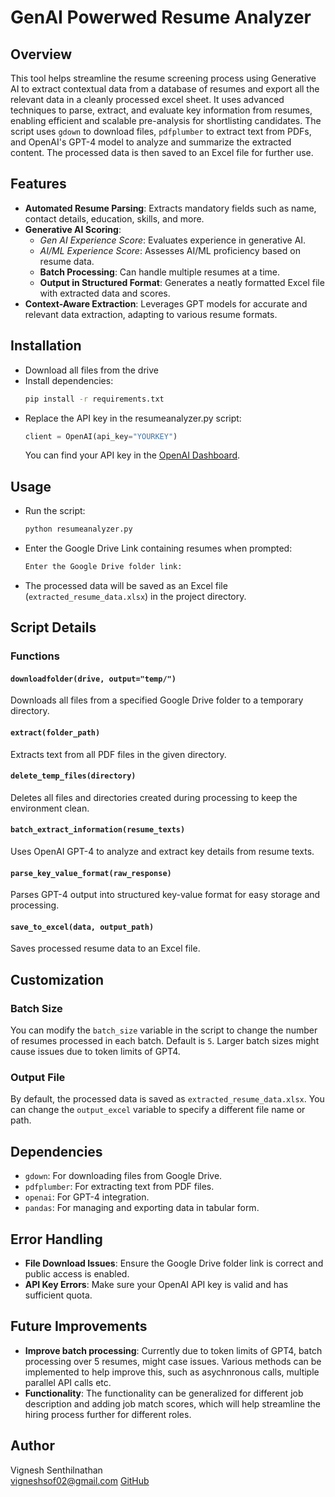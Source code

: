 ﻿# GenAI Powerwed Resume Analyzer

## Overview
This tool helps streamline the resume screening process using Generative AI to extract contextual data from a database of resumes and export all the relevant data in a cleanly processed excel sheet. It uses advanced techniques to parse, extract, and evaluate key information from resumes, enabling efficient and scalable pre-analysis for shortlisting candidates. The script uses `gdown` to download files, `pdfplumber` to extract text from PDFs, and OpenAI's GPT-4 model to analyze and summarize the extracted content. The processed data is then saved to an Excel file for further use.

## Features 
- **Automated Resume Parsing**: Extracts mandatory fields such as name, contact details, education, skills, and more.
- **Generative AI Scoring**:
  - *Gen AI Experience Score*: Evaluates experience in generative AI.
  - *AI/ML Experience Score*: Assesses AI/ML proficiency based on resume data.
  - **Batch Processing**: Can handle multiple resumes at a time. 
  - **Output in Structured Format**: Generates a neatly formatted Excel file with extracted data and scores.
- **Context-Aware Extraction**: Leverages GPT models for accurate and relevant data extraction, adapting to various resume formats.

## Installation
- Download all files from the drive
- Install dependencies:
	```bash
    pip install -r requirements.txt
    ```
- Replace the API key in the resumeanalyzer.py script: 
    ```python
    client = OpenAI(api_key="YOURKEY")
    ```
    You can find your API key in the [OpenAI Dashboard](https://platform.openai.com/).

## Usage
- Run the script:
    ```bash
    python resumeanalyzer.py
    ```
- Enter the Google Drive Link containing resumes when prompted:
    ```bash
    Enter the Google Drive folder link:
    ```
- The processed data will be saved as an Excel file (`extracted_resume_data.xlsx`) in the project directory.

## Script Details

### Functions
#### `downloadfolder(drive, output="temp/")`

Downloads all files from a specified Google Drive folder to a temporary directory.

#### `extract(folder_path)`

Extracts text from all PDF files in the given directory.

#### `delete_temp_files(directory)`

Deletes all files and directories created during processing to keep the environment clean.

#### `batch_extract_information(resume_texts)`

Uses OpenAI GPT-4 to analyze and extract key details from resume texts.

#### `parse_key_value_format(raw_response)`

Parses GPT-4 output into structured key-value format for easy storage and processing.

#### `save_to_excel(data, output_path)`

Saves processed resume data to an Excel file.

## Customization

### Batch Size

You can modify the `batch_size` variable in the script to change the number of resumes processed in each batch. Default is `5`. Larger batch sizes might cause issues due to token limits of GPT4. 

### Output File

By default, the processed data is saved as `extracted_resume_data.xlsx`. You can change the `output_excel` variable to specify a different file name or path.

## Dependencies

-   `gdown`: For downloading files from Google Drive.
-   `pdfplumber`: For extracting text from PDF files.
-   `openai`: For GPT-4 integration.
-   `pandas`: For managing and exporting data in tabular form.

## Error Handling

-   **File Download Issues**: Ensure the Google Drive folder link is correct and public access is enabled.
-   **API Key Errors**: Make sure your OpenAI API key is valid and has sufficient quota.

## Future Improvements
- **Improve batch processing**:  Currently due to token limits of GPT4, batch processing over 5 resumes, might case issues. Various methods can be implemented to help improve this, such as asychnronous calls, multiple parallel API calls etc.
- **Functionality**: The functionality can be generalized for different job description and adding job match scores, which will help streamline the hiring process further for different roles. 
## Author

Vignesh Senthilnathan  
vigneshsof02@gmail.com 
[GitHub](https://github.com/senduz)
